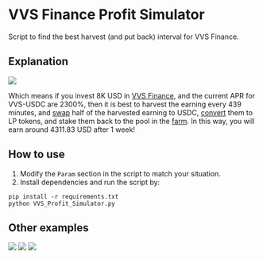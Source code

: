# VVS Finance Profit Simulator

Script to find the best harvest (and put back) interval for VVS Finance.

## Explanation

<img src="https://raw.githubusercontent.com/eric19960304/vvs-finance-profit-simulator/main/demo/8000_2300.png">

Which means if you invest 8K USD in [VVS Finance](https://vvs.finance/farms), and the current APR for VVS-USDC are 2300%, then it is best to harvest the earning every 439 minutes, and [swap](https://vvs.finance/swap) half of the harvested earning to USDC, [convert](https://vvs.finance/add) them to LP tokens, and stake them back to the pool in the [farm](https://vvs.finance/farms). In this way, you will earn around 4311.83 USD after 1 week!

## How to use

1. Modify the `Param` section in the script to match your situation.
2. Install dependencies and run the script by:
```
pip install -r requirements.txt
python VVS_Profit_Simulator.py
```

## Other examples

<img src="https://raw.githubusercontent.com/eric19960304/vvs-finance-profit-simulator/main/demo/1000_2300.png">

<img src="https://raw.githubusercontent.com/eric19960304/vvs-finance-profit-simulator/main/demo/3000_2300.png">

<img src="https://raw.githubusercontent.com/eric19960304/vvs-finance-profit-simulator/main/demo/16000_2300.png">